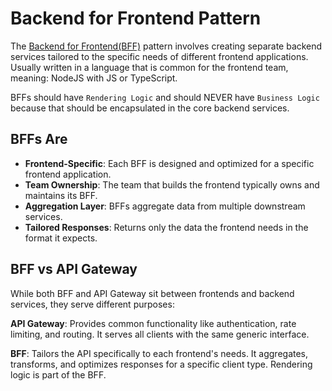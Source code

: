 # Backend for Frontend Pattern

The [Backend for Frontend(BFF)](https://diego-pacheco.blogspot.com/2020/08/bff-dilema.html) pattern involves creating separate backend services tailored to the specific needs of different frontend applications. Usually written in a language that is common for the frontend team, meaning: NodeJS with JS or TypeScript.

BFFs should have `Rendering Logic` and should NEVER have `Business Logic` because that should be encapsulated in the core backend services.

## BFFs Are

- **Frontend-Specific**: Each BFF is designed and optimized for a specific frontend application.
- **Team Ownership**: The team that builds the frontend typically owns and maintains its BFF.
- **Aggregation Layer**: BFFs aggregate data from multiple downstream services.
- **Tailored Responses**: Returns only the data the frontend needs in the format it expects.

## BFF vs API Gateway

While both BFF and API Gateway sit between frontends and backend services, they serve different purposes:

**API Gateway**: Provides common functionality like authentication, rate limiting, and routing. It serves all clients with the same generic interface.

**BFF**: Tailors the API specifically to each frontend's needs. It aggregates, transforms, and optimizes responses for a specific client type. Rendering logic is part of the BFF.
